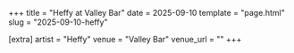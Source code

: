 +++
title = "Heffy at Valley Bar"
date = 2025-09-10
template = "page.html"
slug = "2025-09-10-heffy"

[extra]
artist = "Heffy"
venue = "Valley Bar"
venue_url = ""
+++
